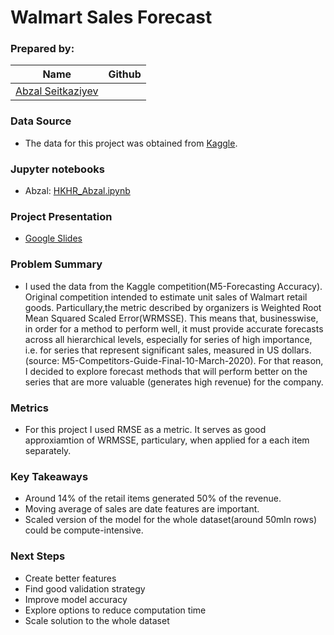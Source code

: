 # Walmart Sales Forecast 

### Prepared by: 

|Name     |  Github   | 
|---------|-----------------|
|[Abzal Seitkaziyev](https://github.com/xs-abzal)


### Data Source
* The data for this project was obtained from [Kaggle](https://www.kaggle.com/c/m5-forecasting-accuracy/data). 

### Jupyter notebooks
* Abzal: [HKHR_Abzal.ipynb](https://github.com/timhugele/Hong_Kong_Horse_Racing/blob/Abzal/HKHR_Abzal.ipynb)

### Project Presentation
* [Google Slides](https://docs.google.com/presentation/d/1I-_lNrihv-WcC2apumHdVU8K0CA6cHCGEjDlf1_lXig/edit?usp=sharing)


### Problem Summary
* I used the data from the Kaggle competition(M5-Forecasting Accuracy). Original competition intended to estimate unit sales of Walmart retail goods. Particullary,the metric described by organizers is Weighted Root Mean Squared Scaled Error(WRMSSE). This means that, businesswise, in order for a method to perform well, it must provide accurate forecasts across all hierarchical levels, especially for series of high importance, i.e. for series that represent significant sales, measured in US dollars. (source: M5-Competitors-Guide-Final-10-March-2020). For that reason, I decided to explore forecast methods that will perform better on the series that are more valuable (generates high revenue) for the company.


### Metrics
* For this project I used RMSE as a metric. It serves as good approxiamtion of WRMSSE, particulary, when applied for a each item separately.  


### Key Takeaways
* Around 14% of the retail items generated 50% of the revenue. 
* Moving average of sales are date features are important.
* Scaled version of the model for the whole dataset(around 50mln rows) could be compute-intensive.


### Next Steps
* Create better features
* Find good validation strategy
* Improve model accuracy
* Explore options to reduce computation time
* Scale solution to the whole dataset





 





